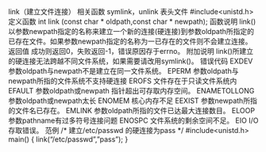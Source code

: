 

link（建立文件连接）
相关函数
symlink，unlink
表头文件
#include<unistd.h>
定义函数
int link (const char * oldpath,const char * newpath);
函数说明
link()以参数newpath指定的名称来建立一个新的连接(硬连接)到参数oldpath所指定的已存在文件。如果参数newpath指定的名称为一已存在的文件则不会建立连接。
返回值
成功则返回0，失败返回-1，错误原因存于errno。
附加说明
link()所建立的硬连接无法跨越不同文件系统，如果需要请改用symlink()。
错误代码
EXDEV 参数oldpath与newpath不是建立在同一文件系统。
EPERM 参数oldpath与newpath所指的文件系统不支持硬连接
EROFS 文件存在于只读文件系统内
EFAULT 参数oldpath或newpath 指针超出可存取内存空间。
ENAMETOLLONG 参数oldpath或newpath太长
ENOMEM 核心内存不足
EEXIST 参数newpath所指的文件名已存在。
EMLINK 参数oldpath所指的文件已达最大连接数目。
ELOOP 参数pathname有过多符号连接问题
ENOSPC 文件系统的剩余空间不足。
EIO I/O 存取错误。
范例
/* 建立/etc/passwd 的硬连接为pass */
#include<unistd.h>
main()
{
link(“/etc/passwd”,”pass”);
}